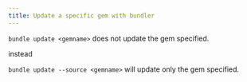 ```yaml
---
title: Update a specific gem with bundler
---
```


`bundle update <gemname>` does not update the gem specified.

instead

`bundle update --source <gemname>` will update only the gem specified.
